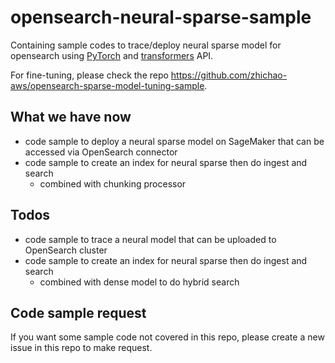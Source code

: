 # opensearch-neural-sparse-sample
Containing sample codes to trace/deploy neural sparse model for opensearch using [PyTorch](https://pytorch.org/) and [transformers](https://github.com/huggingface/transformers) API.

For fine-tuning, please check the repo https://github.com/zhichao-aws/opensearch-sparse-model-tuning-sample.

## What we have now
- code sample to deploy a neural sparse model on SageMaker that can be accessed via OpenSearch connector
- code sample to create an index for neural sparse then do ingest and search
    - combined with chunking processor

## Todos
- code sample to trace a neural model that can be uploaded to OpenSearch cluster
- code sample to create an index for neural sparse then do ingest and search
    - combined with dense model to do hybrid search

## Code sample request
If you want some sample code not covered in this repo, please create a new issue in this repo to make request.